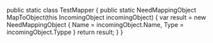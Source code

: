 
public static class TestMapper
{
	public static NeedMappingObject MapToObject(this IncomingObject incomingObject)
	{
		var result = new NeedMappingObject
		{
			Name = incomingObject.Name,
			 Type = incomingObject.Typpe
		}
		return result;
	}
}